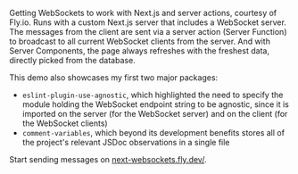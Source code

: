 Getting WebSockets to work with Next.js and server actions, courtesy of Fly.io. Runs with a custom Next.js server that includes a WebSocket server. The messages from the client are sent via a server action (Server Function) to broadcast to all current WebSocket clients from the server. And with Server Components, the page always refreshes with the freshest data, directly picked from the database.

This demo also showcases my first two major packages:

- `eslint-plugin-use-agnostic`, which highlighted the need to specify the module holding the WebSocket endpoint string to be agnostic, since it is imported on the server (for the WebSocket server) and on the client (for the WebSocket clients)
- `comment-variables`, which beyond its development benefits stores all of the project's relevant JSDoc observations in a single file

Start sending messages on [next-websockets.fly.dev/](https://next-websockets.fly.dev/).
